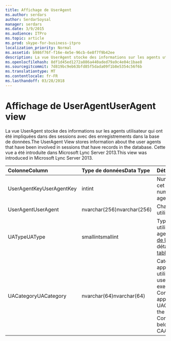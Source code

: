 ```yaml
---
title: Affichage de UserAgent
ms.author: serdars
author: SerdarSoysal
manager: serdars
ms.date: 3/9/2015
ms.audience: ITPro
ms.topic: article
ms.prod: skype-for-business-itpro
localization_priority: Normal
ms.assetid: b986f76f-f16e-4e5e-96cb-6e8f7f9b42ee
description: La vue UserAgent stocke des informations sur les agents utilisateur qui ont été impliquées dans des sessions avec des enregistrements dans la base de données. Cette vue a été introduite dans Microsoft Lync Server 2013.
ms.openlocfilehash: 8df1d45ed1272a886a440aded79a9c4e04c1bae8
ms.sourcegitcommit: 7d819bc9eb63bfd85f5dada09f1b8e5354c56f6b
ms.translationtype: MT
ms.contentlocale: fr-FR
ms.lasthandoff: 03/28/2018
---
```

# <a name="useragent-view"></a><span data-ttu-id="578d9-104">Affichage de UserAgent</span><span class="sxs-lookup"><span data-stu-id="578d9-104">UserAgent view</span></span>
 
<span data-ttu-id="578d9-105">La vue UserAgent stocke des informations sur les agents utilisateur qui ont été impliquées dans des sessions avec des enregistrements dans la base de données.</span><span class="sxs-lookup"><span data-stu-id="578d9-105">The UserAgent View stores information about the user agents that have been involved in sessions that have records in the database.</span></span> <span data-ttu-id="578d9-106">Cette vue a été introduite dans Microsoft Lync Server 2013.</span><span class="sxs-lookup"><span data-stu-id="578d9-106">This view was introduced in Microsoft Lync Server 2013.</span></span>
  
|<span data-ttu-id="578d9-107">**Colonne**</span><span class="sxs-lookup"><span data-stu-id="578d9-107">**Column**</span></span>|<span data-ttu-id="578d9-108">**Type de données**</span><span class="sxs-lookup"><span data-stu-id="578d9-108">**Data Type**</span></span>|<span data-ttu-id="578d9-109">**Détails**</span><span class="sxs-lookup"><span data-stu-id="578d9-109">**Details**</span></span>|
|:-----|:-----|:-----|
|<span data-ttu-id="578d9-110">UserAgentKey</span><span class="sxs-lookup"><span data-stu-id="578d9-110">UserAgentKey</span></span>  <br/> |<span data-ttu-id="578d9-111">int</span><span class="sxs-lookup"><span data-stu-id="578d9-111">int</span></span>  <br/> |<span data-ttu-id="578d9-112">Numéro unique identifiant cet agent utilisateur.</span><span class="sxs-lookup"><span data-stu-id="578d9-112">Unique number identifying this user agent.</span></span>  <br/> |
|<span data-ttu-id="578d9-113">UserAgent</span><span class="sxs-lookup"><span data-stu-id="578d9-113">UserAgent</span></span>  <br/> |<span data-ttu-id="578d9-114">nvarchar(256)</span><span class="sxs-lookup"><span data-stu-id="578d9-114">nvarchar(256)</span></span>  <br/> |<span data-ttu-id="578d9-115">Chaîne d’agent utilisateur.</span><span class="sxs-lookup"><span data-stu-id="578d9-115">User agent string.</span></span>  <br/> |
|<span data-ttu-id="578d9-116">UAType</span><span class="sxs-lookup"><span data-stu-id="578d9-116">UAType</span></span>  <br/> |<span data-ttu-id="578d9-117">smallint</span><span class="sxs-lookup"><span data-stu-id="578d9-117">smallint</span></span>  <br/> |<span data-ttu-id="578d9-118">Type de l’agent utilisateur.</span><span class="sxs-lookup"><span data-stu-id="578d9-118">Type of user agent.</span></span> <span data-ttu-id="578d9-119">Consultez le [tableau de UserAgent](useragent.md) pour plus de détails.</span><span class="sxs-lookup"><span data-stu-id="578d9-119">See the [UserAgent table](useragent.md) for more details.</span></span> <br/> |
|<span data-ttu-id="578d9-120">UACategory</span><span class="sxs-lookup"><span data-stu-id="578d9-120">UACategory</span></span>  <br/> |<span data-ttu-id="578d9-121">nvarchar(64)</span><span class="sxs-lookup"><span data-stu-id="578d9-121">nvarchar(64)</span></span>  <br/> |<span data-ttu-id="578d9-122">Catégorie à laquelle appartient l’agent utilisateur.</span><span class="sxs-lookup"><span data-stu-id="578d9-122">Category that the user agent belongs to.</span></span> <span data-ttu-id="578d9-123">Par exemple, l’agent utilisateur Conferencing_Attendant_1.0 appartient à la TCHA UACategory.</span><span class="sxs-lookup"><span data-stu-id="578d9-123">For example, the user agent Conferencing_Attendant_1.0 belongs to the UACategory CAA.</span></span>  <br/> |
   

